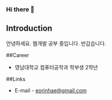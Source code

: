 ### Hi there 👋

## Introduction
안녕하세요.
웹개발 공부 중입니다.
반갑습니다.

##Career
- 영남대학교 컴퓨터공학과 학부생 2학년

##Links
- E-mail - eorinhae@gmail.com

<!--
**eorinhae/eorinhae** is a ✨ _special_ ✨ repository because its `README.md` (this file) appears on your GitHub profile.

Here are some ideas to get you started:

- 🔭 I’m currently working on ...
- 🌱 I’m currently learning ...
- 👯 I’m looking to collaborate on ...
- 🤔 I’m looking for help with ...
- 💬 Ask me about ...
- 📫 How to reach me: ...
- 😄 Pronouns: ...
- ⚡ Fun fact: ...
-->
